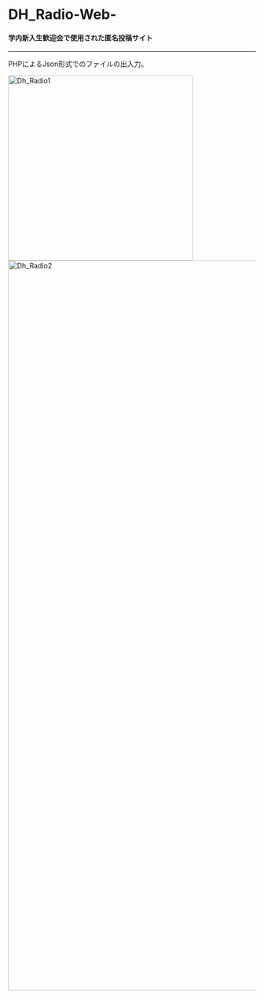 # DH_Radio-Web-

#### 学内新入生歓迎会で使用された匿名投稿サイト
*** 
PHPによるJson形式でのファイルの出入力。

<img width="376" alt="Dh_Radio1" src="https://user-images.githubusercontent.com/43961147/61689070-7e113280-ad61-11e9-8f67-5e8658b3533e.png">
<img width="1484" alt="Dh_Radio2" src="https://user-images.githubusercontent.com/43961147/61689083-836e7d00-ad61-11e9-9dec-33d2a86f887d.png">

